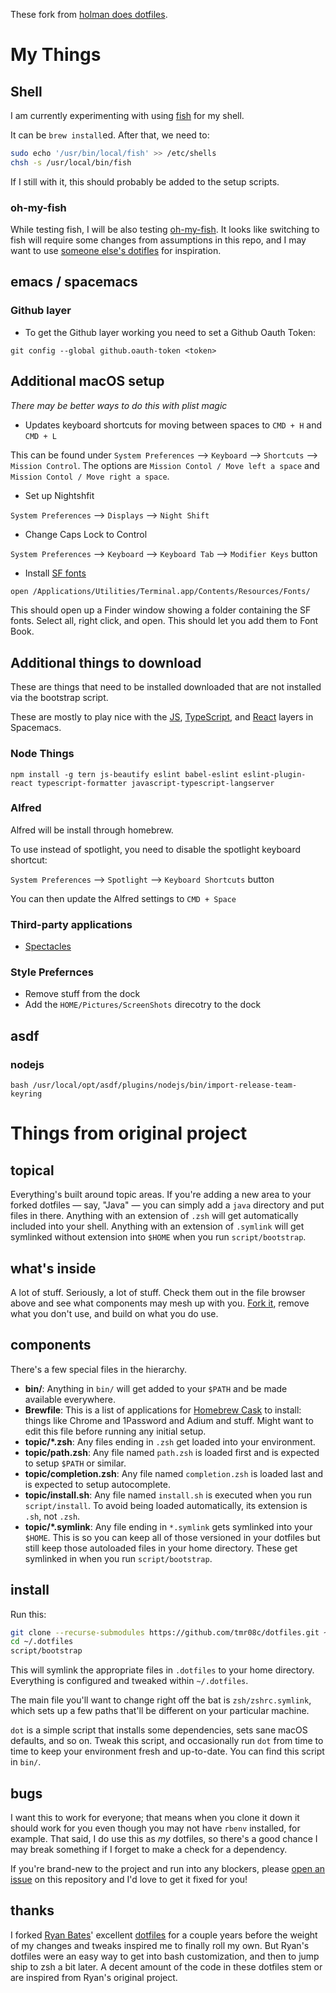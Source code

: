 These fork from [holman does dotfiles](https://github.com/holman/dotfiles/fork).

# My Things

## Shell

I am currently experimenting with using [fish](https://fishshell.com/) for my shell.

It can be `brew install`ed. After that, we need to:

```bash
sudo echo '/usr/bin/local/fish' >> /etc/shells
chsh -s /usr/local/bin/fish
```

If I still with it, this should probably be added to the setup scripts.

### oh-my-fish

While testing fish, I will be also testing [oh-my-fish](https://github.com/oh-my-fish/oh-my-fish). It looks like switching to fish will require some changes from assumptions in this repo, and I may want to use [someone else's dotifles](https://github.com/sagebind/dotfiles/blob/master/install.fish) for inspiration.

## emacs / spacemacs

### Github layer

* To get the Github layer working you need to set a Github Oauth Token:

```
git config --global github.oauth-token <token>
```

## Additional macOS setup

_There may be better ways to do this with plist magic_

* Updates keyboard shortcuts for moving between spaces to `CMD + H` and `CMD + L`

This can be found under `System Preferences` --> `Keyboard` --> `Shortcuts` --> `Mission Control`. The options are `Mission Contol / Move left a space` and `Mission Contol / Move right a space`. 

* Set up Nightshfit 

`System Preferences` --> `Displays` --> `Night Shift` 

* Change Caps Lock to Control

`System Preferences` --> `Keyboard` --> `Keyboard Tab` --> `Modifier Keys` button

* Install [SF fonts](https://medium.com/@deepak.gulati/using-sf-mono-in-emacs-6712c45b2a6d)

```bash
open /Applications/Utilities/Terminal.app/Contents/Resources/Fonts/
```

This should open up a Finder window showing a folder containing the SF fonts. Select all, right click, and open. This should let you add them to Font Book.

## Additional things to download

These are things that need to be installed downloaded that are not installed via the bootstrap script.

These are mostly to play nice with the [JS](http://spacemacs.org/layers/+lang/javascript/README.html), [TypeScript](http://spacemacs.org/layers/+lang/typescript/README.html), and [React](http://spacemacs.org/layers/+frameworks/react/README.html) layers in Spacemacs.

### Node Things

```
npm install -g tern js-beautify eslint babel-eslint eslint-plugin-react typescript-formatter javascript-typescript-langserver
```

### Alfred

Alfred will be install through homebrew.

To use instead of spotlight, you need to disable the spotlight keyboard shortcut:

`System Preferences` --> `Spotlight` --> `Keyboard Shortcuts` button 

You can then update the Alfred settings to `CMD + Space` 

### Third-party applications

* [Spectacles](https://www.spectacleapp.com)

### Style Prefernces

* Remove stuff from the dock
* Add the `HOME/Pictures/ScreenShots` direcotry to the dock


## asdf

### nodejs

```
bash /usr/local/opt/asdf/plugins/nodejs/bin/import-release-team-keyring
```

# Things from original project

## topical

Everything's built around topic areas. If you're adding a new area to your
forked dotfiles — say, "Java" — you can simply add a `java` directory and put
files in there. Anything with an extension of `.zsh` will get automatically
included into your shell. Anything with an extension of `.symlink` will get
symlinked without extension into `$HOME` when you run `script/bootstrap`.

## what's inside

A lot of stuff. Seriously, a lot of stuff. Check them out in the file browser
above and see what components may mesh up with you.
[Fork it](https://github.com/holman/dotfiles/fork), remove what you don't
use, and build on what you do use.

## components

There's a few special files in the hierarchy.

- **bin/**: Anything in `bin/` will get added to your `$PATH` and be made
  available everywhere.
- **Brewfile**: This is a list of applications for [Homebrew Cask](https://caskroom.github.io) to install: things like Chrome and 1Password and Adium and stuff. Might want to edit this file before running any initial setup.
- **topic/\*.zsh**: Any files ending in `.zsh` get loaded into your
  environment.
- **topic/path.zsh**: Any file named `path.zsh` is loaded first and is
  expected to setup `$PATH` or similar.
- **topic/completion.zsh**: Any file named `completion.zsh` is loaded
  last and is expected to setup autocomplete.
- **topic/install.sh**: Any file named `install.sh` is executed when you run `script/install`. To avoid being loaded automatically, its extension is `.sh`, not `.zsh`.
- **topic/\*.symlink**: Any file ending in `*.symlink` gets symlinked into
  your `$HOME`. This is so you can keep all of those versioned in your dotfiles
  but still keep those autoloaded files in your home directory. These get
  symlinked in when you run `script/bootstrap`.

## install

Run this:

```sh
git clone --recurse-submodules https://github.com/tmr08c/dotfiles.git ~/.dotfiles
cd ~/.dotfiles
script/bootstrap
```

This will symlink the appropriate files in `.dotfiles` to your home directory.
Everything is configured and tweaked within `~/.dotfiles`.

The main file you'll want to change right off the bat is `zsh/zshrc.symlink`,
which sets up a few paths that'll be different on your particular machine.

`dot` is a simple script that installs some dependencies, sets sane macOS
defaults, and so on. Tweak this script, and occasionally run `dot` from
time to time to keep your environment fresh and up-to-date. You can find
this script in `bin/`.

## bugs

I want this to work for everyone; that means when you clone it down it should
work for you even though you may not have `rbenv` installed, for example. That
said, I do use this as *my* dotfiles, so there's a good chance I may break
something if I forget to make a check for a dependency.

If you're brand-new to the project and run into any blockers, please
[open an issue](https://github.com/holman/dotfiles/issues) on this repository
and I'd love to get it fixed for you!

## thanks

I forked [Ryan Bates](http://github.com/ryanb)' excellent
[dotfiles](http://github.com/ryanb/dotfiles) for a couple years before the
weight of my changes and tweaks inspired me to finally roll my own. But Ryan's
dotfiles were an easy way to get into bash customization, and then to jump ship
to zsh a bit later. A decent amount of the code in these dotfiles stem or are
inspired from Ryan's original project.
